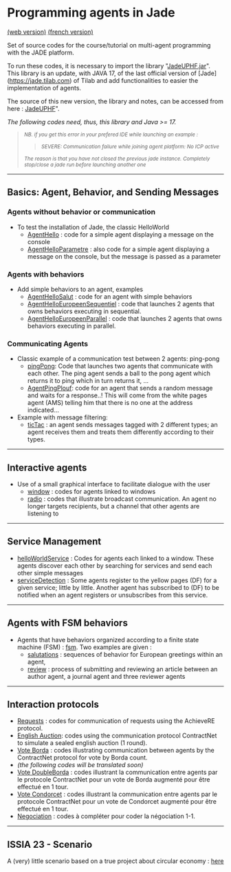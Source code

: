 <meta name="description" content="Programming multi-agent in Java : use of an updated version of the Jade 
platform. Materials for Jade Tutorial : communication, protocols, votes, services, behaviors, ..." />

# Programming agents in Jade

[(web version)](https://emmanueladam.github.io/jade/)
[(french version)](https://github.com/EmmanuelADAM/jade/tree/master/)

Set of source codes for the course/tutorial on multi-agent programming with the JADE platform. 

To run these codes, it is necessary to import the library "[JadeUPHF.jar](https://github.com/EmmanuelADAM/JadeUPHF/blob/master/JadeUPHF.jar)". 
This library is an update, with JAVA 17, of the last official version of  [Jade]
(https://jade.tilab.com) of Tilab and add functionalities to easier the implementation of agents.

The source of this new version, the library and notes, can be accessed from here : [JadeUPHF](https://emmanueladam.github.io/JadeUPHF/)".

_The following codes need, thus, this library and Java >= 17._

><small>*NB. if you get this error in your prefered IDE while launching an example :*</small>
>><small>*SEVERE: Communication failure while joining agent platform: No ICP active*</small>
> 
><small>*The reason is that you have not closed the previous jade instance. Completely stop/close a jade run before 
> launching another one*</small>


----

## Basics: Agent, Behavior, and Sending Messages

### Agents without behavior or communication

- To test the installation of Jade, the classic HelloWorld
    - [AgentHello](https://github.com/EmmanuelADAM/jade/tree/english/helloworldSolo/AgentHello.java) : code for a 
      simple agent displaying a message on the console
    - [AgentHelloParametre](https://github.com/EmmanuelADAM/jade/tree/english/helloworldSolo/AgentHelloParametre.java) :
      also code for a simple agent displaying a message on the console, but the message is passed as a parameter

### Agents with behaviors

- Add simple behaviors to an agent, examples
    - [AgentHelloSalut](https://github.com/EmmanuelADAM/jade/tree/english/behaviorTests) : code for an agent with 
      simple behaviors
    - [AgentHelloEuropeenSequentiel](https://github.com/EmmanuelADAM/jade/tree/english/behaviorTests) :  code that 
      launches 2 agents that owns behaviors executing in sequential. 
    - [AgentHelloEuropeenParallel](https://github.com/EmmanuelADAM/jade/tree/english/behaviorTests) : code that launches 2 agents that owns behaviors executing in parallel.

### Communicating Agents

- Classic example of a communication test between 2 agents: ping-pong
    - [pingPong](https://github.com/EmmanuelADAM/jade/tree/english/pingPong): Code that launches two agents that 
      communicate with each other. The ping agent sends a ball to the pong agent which returns it to ping which in 
      turn returns it, ...
    - [AgentPingPlouf](https://github.com/EmmanuelADAM/jade/tree/english/pingPlouf): code for an agent that sends a 
      random message and waits for a response..! This will come from the white pages agent (AMS) telling him that 
      there is no one at the address indicated...
- Example with message filtering:
    - [ticTac](https://github.com/EmmanuelADAM/jade/tree/english/ticTac) : an agent sends messages tagged with 2 
      different types; an agent receives them and treats them differently according to their types.

---

## Interactive agents

- Use of a small graphical interface to facilitate dialogue with the user
    - [window](https://github.com/EmmanuelADAM/jade/tree/english/window) : codes for agents linked to windows
    - [radio](https://github.com/EmmanuelADAM/jade/tree/english/radio) : codes that illustrate broadcast 
      communication. An agent no longer targets recipients, but a channel that other agents are listening to

---
## Service Management

- [helloWorldService](https://github.com/EmmanuelADAM/jade/tree/english/helloWorldService) : Codes for agents each
  linked to a window. These agents discover each other by searching for services and send each other simple messages
- [serviceDetection](https://github.com/EmmanuelADAM/jade/tree/english/serviceDetection) :  Some agents register to the
  yellow pages (DF) for a given service; little by little.
  Another agent has subscribed to (DF) to be notified when an agent registers or unsubscribes from this service.

---
## Agents with FSM behaviors

- Agents that have behaviors organized according to a finite state machine (FSM)  : [fsm](https://github.com/EmmanuelADAM/jade/tree/english/fsm).
  Two examples are given : 
  - [salutations](https://github.com/EmmanuelADAM/jade/tree/english/fsm/salutations) : sequences of behavior for 
    European greetings within an agent,
  - [review](https://github.com/EmmanuelADAM/jade/tree/english/fsm/review) : process of submitting and reviewing an 
    article between an author agent, a journal agent and three reviewer agents


---
## Interaction protocols

- [Requests](https://github.com/EmmanuelADAM/jade/tree/english/protocols/requests) : codes for communication of 
  requests using the AchieveRE protocol.
- [English Auction](https://github.com/EmmanuelADAM/jade/tree/english/protocols/sealedEnglishAuction): codes 
  using the  communication protocol ContractNet to simulate a sealed english auction (1 round).
- [Vote Borda](https://github.com/EmmanuelADAM/jade/tree/english/protocols/bordaCount) : codes illustrating 
  communication between agents by the ContractNet protocol for vote by Borda count.
- *<yellow>(the following codes will be translated soon)*</yellow>
- [Vote DoubleBorda](https://github.com/EmmanuelADAM/jade/tree/english/protocols/voteDoubleBorda) : codes illustrant la
  communication entre agents par le protocole ContractNet pour un vote de Borda augmenté pour être effectué en 1 tour.
- [Vote Condorcet](https://github.com/EmmanuelADAM/jade/tree/english/protocols/voteCondorcet) : codes illustrant la 
  communication entre agents par le protocole ContractNet pour un vote de Condorcet augmenté pour être effectué en 1 
  tour.
- [Negociation](https://github.com/EmmanuelADAM/jade/tree/english/protocols/negociation) : codes à compléter 
  pour coder la négociation 1-1.

<!--## Exemple complet, support à développements :

- [agentsVoyage](https://github.com/EmmanuelADAM/jade/tree/master/agencesVoyages) : codes pour des agents simulant des
  agences de voyages
-->
---

## ISSIA 23 - Scenario

A (very) little scenario based on a true project about circular economy : [here](https://github.com/EmmanuelADAM/jade/tree/english/issia23)
